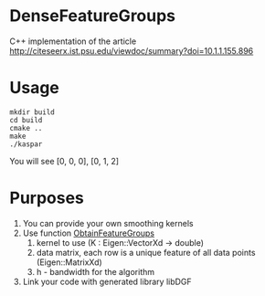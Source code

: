 # DenseFeatureGroups
C++ implementation of the article http://citeseerx.ist.psu.edu/viewdoc/summary?doi=10.1.1.155.896

# Usage  
```
mkdir build
cd build
cmake ..
make
./kaspar
```
You will see [0, 0, 0], [0, 1, 2]  
# Purposes
1) You can provide your own smoothing kernels
2) Use function [ObtainFeatureGroups](https://github.com/GeorgeKaspar/DenseFeatureGroups/blob/master/include/kaspar/DGF.hpp#L12)
    1) kernel to use (K : Eigen::VectorXd -> double)
    2) data matrix, each row is a unique feature of all data points (Eigen::MatrixXd) 
    3) h - bandwidth for the algorithm 
3) Link your code with generated library libDGF